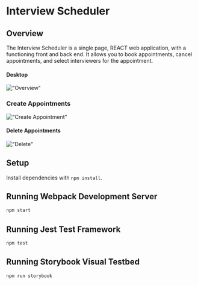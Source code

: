 # Interview Scheduler

## Overview

The Interview Scheduler is a single page, REACT web application, with a functioning front and back end. It allows you to book appointments, cancel appointments, and select interviewers for the appointment.

#### Desktop

!["Overview"]()

### Create Appointments

!["Create Appointment"]()

#### Delete Appointments

!["Delete"]()

## Setup

Install dependencies with `npm install`.

## Running Webpack Development Server

```sh
npm start
```

## Running Jest Test Framework

```sh
npm test
```

## Running Storybook Visual Testbed

```sh
npm run storybook
```
